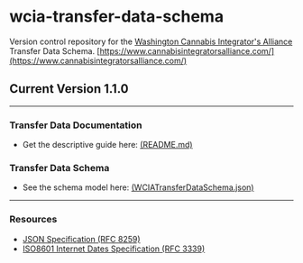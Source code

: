 # wcia-transfer-data-schema
Version control repository for the [Washington Cannabis Integrator's Alliance](https://www.cannabisintegratorsalliance.com/) Transfer Data Schema.
[https://www.cannabisintegratorsalliance.com/](https://www.cannabisintegratorsalliance.com/)

## Current Version 1.1.0

----------------------------------------

### Transfer Data Documentation
- Get the descriptive guide here: [(README.md)](/v1.0.0/README.md)

### Transfer Data Schema
- See the schema model here: [(WCIATransferDataSchema.json)](/v1.0.0/WCIATransferDataSchema.json)

----------------------------------------

### Resources

* [JSON Specification (RFC 8259)](https://www.ietf.org/rfc/rfc8259.txt)
* [ISO8601 Internet Dates Specification (RFC 3339)](https://www.ietf.org/rfc/rfc3339.txt)